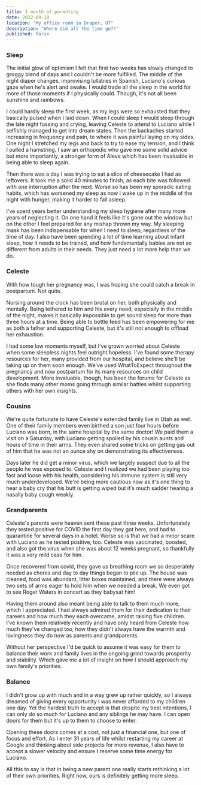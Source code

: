 ```yaml
---
title: 1 month of parenting
date: 2022-09-10
location: "My office room in Draper, UT"
description: "Where did all the time go?!"
published: false
---
```


### Sleep  

The initial glow of optimism I felt that first two weeks has slowly changed to groggy blend of days and I couldn't be more fulfilled. The middle of the night diaper changes, improvising lullabies in Spanish, Luciano's curious gaze when he's alert and awake. I would trade all the sleep in the world for more of those moments if I physically could. Though, it's not all been sunshine and rainbows.  

I could hardly sleep the first week, as my legs were so exhausted that they basically pulsed when I laid down. When I could sleep I would sleep through the late night fussing and crying, leaving Celeste to attend to Luciano while I selfishly managed to get into dream states. Then the backaches started increasing in frequency and pain, to where it was painful laying on my sides. One night I stretched my legs and back to try to ease my tension, and I think I pulled a hamstring. I saw an orthopedic who gave me some solid advice but more importantly, a stronger form of Aleve which has been invaluable in being able to sleep again.  

Then there was a day I was trying to eat a slice of cheesecake I had as leftovers. It took me a solid 40 minutes to finish, as each bite was followed with one interruption after the next. Worse so has been my sporadic eating habits, which has worsened my sleep as now I wake up in the middle of the night with hunger, making it harder to fall asleep.  

I've spent years better understanding my sleep hygiene after many more years of neglecting it. On one hand it feels like it's gone out the window but on the other I feel prepared for any mishap thrown my way. My sleeping mask has been indispensable for when I need to sleep, regardless of the time of day. I also have been spending a lot of time learning about infant sleep, how it needs to be trained, and how fundamentally babies are not so different from adults in their needs. They just need a lot more help than we do.  

### Celeste  

With how tough her pregnancy was, I was hoping she could catch a break in postpartum. Not quite.  

Nursing around the clock has been brutal on her, both physically and mentally. Being tethered to him and his every need, especially in the middle of the night, makes it basically impossible to get sound sleep for more than three hours at a time. Being able to bottle feed has been empowering for me as both a father and supporting Celeste, but it's still not enough to offload her exhaustion.  

I had some low moments myself, but I've grown worried about Celeste when some sleepless nights feel outright hopeless. I've found some therapy resources for her, many provided from our hospital, and believe she'll be taking up on them soon enough. We've used WhatToExpect throughout the pregnancy and now postpartum for its many resources on child development. More invaluable, though, has been the forums for Celeste as she finds many other moms going through similar battles whilst supporting others with her own insights.  

### Cousins  

We're quite fortunate to have Celeste's extended family live in Utah as well. One of their family members even birthed a son just four hours before Luciano was born, in the same hospital by the same doctor! We paid them a visit on a Saturday, with Luciano getting spoiled by his cousin aunts and hours of time in their arms. They even shared some tricks on getting gas out of him that he was not an ounce shy on demonstrating its effectiveness.  

Days later he did get a minor virus, which we largely suspect due to all the people he was exposed to. Celeste and I realized we had been playing too fast and loose with his health, considering his immune system is still very much underdeveloped. We're being more cautious now as it's one thing to hear a baby cry that his butt is getting wiped but it's much sadder hearing a nasally baby cough weakly.  

### Grandparents  

Celeste's parents were heaven sent these past three weeks. Unfortunately they tested positive for COVID the first day they got here, and had to quarantine for several days in a hotel. Worse so is that we had a minor scare with Luciano as he tested positive, too. Celeste was vaccinated, boosted, and also got the virus when she was about 12 weeks pregnant, so thankfully it was a very mild case for him.  

Once recovered from covid, they gave us breathing room we so desperately needed as chores and day to day things began to pile up. The house was cleaned, food was abundant, litter boxes maintained, and there were always two sets of arms eager to hold him when we needed a break. We even got to see Roger Waters in concert as they babysat him!  

Having them around also meant being able to talk to them much more, which I appreciated. I had always admired them for their dedication to their careers and how much they each overcame, amidst raising five children. I've known them relatively recently and have only heard from Celeste how much they've changed too, how they didn't always have the warmth and lovingness they do now as parents and grandparents.  

Without her perspective I'd be quick to assume it was easy for them to balance their work and family lives in the ongoing grind towards prosperity and stability. Which gave me a lot of insight on how I should approach my own family's priorities.  

### Balance  

I didn't grow up with much and in a way grew up rather quickly, so I always dreamed of giving every opportunity I was never afforded to my children one day. Yet the hardest truth to accept is that despite my best intentions, I can only do so much for Luciano and any siblings he may have. I can open doors for them but it's up to them to choose to enter.  

Opening these doors comes at a cost, not just a financial one, but one of focus and effort. As I enter 31 years of life whilst restarting my career at Google and thinking about side projects for more revenue, I also have to accept a slower velocity and ensure I reserve some time energy for Luciano.  

All this to say is that in being a new parent one really starts rethinking a lot of their own priorities. Right now, ours is definitely getting more sleep.  